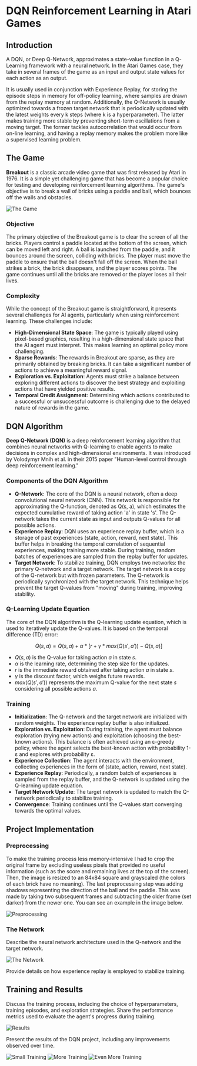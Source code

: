 # DQN Reinforcement Learning in Atari Games



## Introduction
A DQN, or Deep Q-Network, approximates a state-value function in a Q-Learning framework with a neural network. In the Atari Games case, they take in several frames of the game as an input and output state values for each action as an output.

It is usually used in conjunction with Experience Replay, for storing the episode steps in memory for off-policy learning, where samples are drawn from the replay memory at random. Additionally, the Q-Network is usually optimized towards a frozen target network that is periodically updated with the latest weights every k steps (where k is a hyperparameter). The latter makes training more stable by preventing short-term oscillations from a moving target. The former tackles autocorrelation that would occur from on-line learning, and having a replay memory makes the problem more like a supervised learning problem.



## The Game
**Breakout** is a classic arcade video game that was first released by Atari in 1976. It is a simple yet challenging game that has become a popular choice for testing and developing reinforcement learning algorithms. The game's objective is to break a wall of bricks using a paddle and ball, which bounces off the walls and obstacles.

![The Game](reports/figures/game_frame.png "The Game")

### Objective
The primary objective of the Breakout game is to clear the screen of all the bricks. Players control a paddle located at the bottom of the screen, which can be moved left and right. A ball is launched from the paddle, and it bounces around the screen, colliding with bricks. The player must move the paddle to ensure that the ball doesn't fall off the screen. When the ball strikes a brick, the brick disappears, and the player scores points. The game continues until all the bricks are removed or the player loses all their lives.

### Complexity
While the concept of the Breakout game is straightforward, it presents several challenges for AI agents, particularly when using reinforcement learning. These challenges include:
 - **High-Dimensional State Space**: The game is typically played using pixel-based graphics, resulting in a high-dimensional state space that the AI agent must interpret. This makes learning an optimal policy more challenging.
 - **Sparse Rewards**: The rewards in Breakout are sparse, as they are primarily obtained by breaking bricks. It can take a significant number of actions to achieve a meaningful reward signal.
 - **Exploration vs. Exploitation**: Agents must strike a balance between exploring different actions to discover the best strategy and exploiting actions that have yielded positive results.
 - **Temporal Credit Assignment**: Determining which actions contributed to a successful or unsuccessful outcome is challenging due to the delayed nature of rewards in the game.



## DQN Algorithm
**Deep Q-Network (DQN)** is a deep reinforcement learning algorithm that combines neural networks with Q-learning to enable agents to make decisions in complex and high-dimensional environments. It was introduced by Volodymyr Mnih et al. in their 2015 paper "Human-level control through deep reinforcement learning."

### Components of the DQN Algorithm
- **Q-Network**: The core of the DQN is a neural network, often a deep convolutional neural network (CNN). This network is responsible for approximating the Q-function, denoted as Q(s, a), which estimates the expected cumulative reward of taking action 'a' in state 's'. The Q-network takes the current state as input and outputs Q-values for all possible actions.
- **Experience Replay**: DQN uses an experience replay buffer, which is a storage of past experiences (state, action, reward, next state). This buffer helps in breaking the temporal correlation of sequential experiences, making training more stable. During training, random batches of experiences are sampled from the replay buffer for updates.
- **Target Network**: To stabilize training, DQN employs two networks: the primary Q-network and a target network. The target network is a copy of the Q-network but with frozen parameters. The Q-network is periodically synchronized with the target network. This technique helps prevent the target Q-values from "moving" during training, improving stability.

### Q-Learning Update Equation
The core of the DQN algorithm is the Q-learning update equation, which is used to iteratively update the Q-values. It is based on the temporal difference (TD) error:

$$ Q(s, a) = Q(s, a) + \alpha * [r + \gamma * max(Q(s', a')) - Q(s, a)] $$

- $Q(s, a)$ is the Q-value for taking action $a$ in state $s$.
- $\alpha$ is the learning rate, determining the step size for the updates.
- $r$ is the immediate reward obtained after taking action $a$ in state $s$.
- $\gamma$ is the discount factor, which weighs future rewards.
- $max(Q(s', a'))$ represents the maximum Q-value for the next state $s$ considering all possible actions $a$.

### Training
 - **Initialization**: The Q-network and the target network are initialized with random weights. The experience replay buffer is also initialized.
 - **Exploration vs. Exploitation**: During training, the agent must balance exploration (trying new actions) and exploitation (choosing the best-known actions). This balance is often achieved using an ε-greedy policy, where the agent selects the best-known action with probability 1-ε and explores with probability ε.
 - **Experience Collection**: The agent interacts with the environment, collecting experiences in the form of (state, action, reward, next state).
 - **Experience Replay**: Periodically, a random batch of experiences is sampled from the replay buffer, and the Q-network is updated using the Q-learning update equation.
 - **Target Network Update**: The target network is updated to match the Q-network periodically to stabilize training.
 - **Convergence**: Training continues until the Q-values start converging towards the optimal values.



## Project Implementation

### Preprocessing
To make the training process less memory-intensive I had to crop the original frame by excluding useless pixels that provided no useful information (such as the score and remaining lives at the top of the screen). Then, the image is resized to an 84x84 square and grayscaled (the colors of each brick have no meaning). The last preprocessing step was adding shadows representing the direction of the ball and the paddle. This was made by taking two subsequent frames and subtracting the older frame (set darker) from the newer one. You can see an example in the image below.

![Preprocessing](reports/figures/preprocess.png "Preprocessing")

### The Network
Describe the neural network architecture used in the Q-network and the target network.

![The Network](reports/figures/rnn_torchviz.png "The Network")

Provide details on how experience replay is employed to stabilize training.


## Training and Results
Discuss the training process, including the choice of hyperparameters, training episodes, and exploration strategies.
Share the performance metrics used to evaluate the agent's progress during training.

![Results](reports/figures/scores_20230831080619.png "Results")

Present the results of the DQN project, including any improvements observed over time.

![Small Training](reports/gif/breakout_model_50_000.gif "Small Training")
![More Training](reports/gif/breakout_model_75_000.gif "More Training")
![Even More Training](reports/gif/breakout_model_100_000.gif "Even More Training")